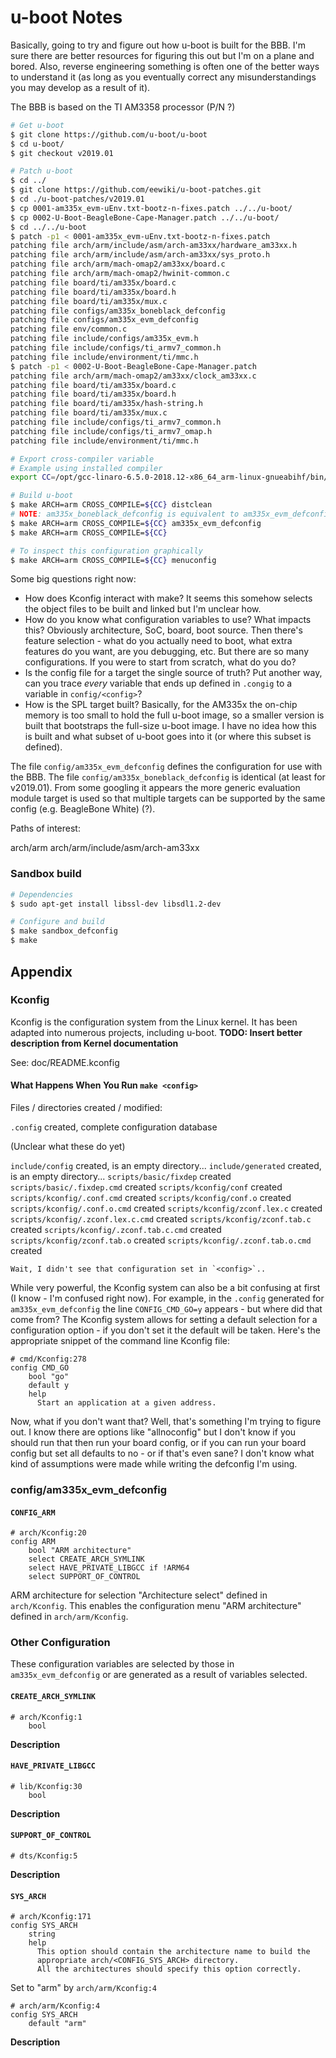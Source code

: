 # u-boot Notes

Basically, going to try and figure out how u-boot is built for the BBB. I'm sure there are better resources for figuring this out but I'm on a plane and bored. Also, reverse engineering something is often one of the better ways to understand it (as long as you eventually correct any misunderstandings you may develop as a result of it).

The BBB is based on the TI AM3358 processor (P/N ?)

```bash
# Get u-boot
$ git clone https://github.com/u-boot/u-boot
$ cd u-boot/
$ git checkout v2019.01

# Patch u-boot
$ cd ../
$ git clone https://github.com/eewiki/u-boot-patches.git
$ cd ./u-boot-patches/v2019.01
$ cp 0001-am335x_evm-uEnv.txt-bootz-n-fixes.patch ../../u-boot/
$ cp 0002-U-Boot-BeagleBone-Cape-Manager.patch ../../u-boot/
$ cd ../../u-boot
$ patch -p1 < 0001-am335x_evm-uEnv.txt-bootz-n-fixes.patch 
patching file arch/arm/include/asm/arch-am33xx/hardware_am33xx.h
patching file arch/arm/include/asm/arch-am33xx/sys_proto.h
patching file arch/arm/mach-omap2/am33xx/board.c
patching file arch/arm/mach-omap2/hwinit-common.c
patching file board/ti/am335x/board.c
patching file board/ti/am335x/board.h
patching file board/ti/am335x/mux.c
patching file configs/am335x_boneblack_defconfig
patching file configs/am335x_evm_defconfig
patching file env/common.c
patching file include/configs/am335x_evm.h
patching file include/configs/ti_armv7_common.h
patching file include/environment/ti/mmc.h
$ patch -p1 < 0002-U-Boot-BeagleBone-Cape-Manager.patch
patching file arch/arm/mach-omap2/am33xx/clock_am33xx.c
patching file board/ti/am335x/board.c
patching file board/ti/am335x/board.h
patching file board/ti/am335x/hash-string.h
patching file board/ti/am335x/mux.c
patching file include/configs/ti_armv7_common.h
patching file include/configs/ti_armv7_omap.h
patching file include/environment/ti/mmc.h

# Export cross-compiler variable
# Example using installed compiler
export CC=/opt/gcc-linaro-6.5.0-2018.12-x86_64_arm-linux-gnueabihf/bin/arm-linux-gnueabihf-

# Build u-boot
$ make ARCH=arm CROSS_COMPILE=${CC} distclean
# NOTE: am335x_boneblack_defconfig is equivalent to am335x_evm_defconfig, at least for v2019.01
$ make ARCH=arm CROSS_COMPILE=${CC} am335x_evm_defconfig
$ make ARCH=arm CROSS_COMPILE=${CC}

# To inspect this configuration graphically
$ make ARCH=arm CROSS_COMPILE=${CC} menuconfig
```

Some big questions right now:

- How does Kconfig interact with make? It seems this somehow selects the object files to be built and linked but I'm unclear how.
- How do you know what configuration variables to use? What impacts this? Obviously architecture, SoC, board, boot source. Then there's feature selection - what do you actually need to boot, what extra features do you want, are you debugging, etc. But there are so many configurations. If you were to start from scratch, what do you do?
- Is the config file for a target the single source of truth? Put another way, can you trace *every* variable that ends up defined in `.congig` to a variable in `config/<config>`?
- How is the SPL target built? Basically, for the AM335x the on-chip memory is too small to hold the full u-boot image, so a smaller version is built that bootstraps the full-size u-boot image. I have no idea how this is built and what subset of u-boot goes into it (or where this subset is defined).

The file `config/am335x_evm_defconfig` defines the configuration for use with the BBB. The file `config/am335x_boneblack_defconfig` is identical (at least for v2019.01). From some googling it appears the more generic evaluation module target is used so that multiple targets can be supported by the same config (e.g. BeagleBone White) (?).


Paths of interest:

arch/arm
arch/arm/include/asm/arch-am33xx




### Sandbox build

```bash
# Dependencies
$ sudo apt-get install libssl-dev libsdl1.2-dev

# Configure and build
$ make sandbox_defconfig
$ make
```

## Appendix

### Kconfig

Kconfig is the configuration system from the Linux kernel. It has been adapted into numerous projects, including u-boot. **TODO: Insert better description from Kernel documentation**

See: doc/README.kconfig

#### What Happens When You Run `make <config>`

Files / directories created / modified:

`.config` created, complete configuration database

(Unclear what these do yet)

`include/config` created, is an empty directory...
`include/generated` created, is an empty directory...
`scripts/basic/fixdep` created
`scripts/basic/.fixdep.cmd` created
`scripts/kconfig/conf` created
`scripts/kconfig/.conf.cmd` created
`scripts/kconfig/conf.o` created
`scripts/kconfig/.conf.o.cmd` created
`scripts/kconfig/zconf.lex.c` created
`scripts/kconfig/.zconf.lex.c.cmd` created
`scripts/kconfig/zconf.tab.c` created
`scripts/kconfig/.zconf.tab.c.cmd` created
`scripts/kconfig/zconf.tab.o` created
`scripts/kconfig/.zconf.tab.o.cmd` created


	Wait, I didn't see that configuration set in `<config>`..

While very powerful, the Kconfig system can also be a bit confusing at first (I know - I'm confused right now). For example, in the `.config` generated for `am335x_evm_defconfig` the line `CONFIG_CMD_GO=y` appears - but where did that come from? The Kconfig system allows for setting a default selection for a configuration option - if you don't set it the default will be taken. Here's the appropriate snippet of the command line Kconfig file: 

```kconfig
# cmd/Kconfig:278
config CMD_GO
	bool "go"
	default y
	help
	  Start an application at a given address.
```

Now, what if you don't want that? Well, that's something I'm trying to figure out. I know there are options like "allnoconfig" but I don't know if you should run that then run your board config, or if you can run your board config but set all defaults to no - or if that's even sane? I don't know what kind of assumptions were made while writing the defconfig I'm using.

### config/am335x_evm_defconfig

#### `CONFIG_ARM`

```kconfig
# arch/Kconfig:20
config ARM
	bool "ARM architecture"
	select CREATE_ARCH_SYMLINK
	select HAVE_PRIVATE_LIBGCC if !ARM64
	select SUPPORT_OF_CONTROL
```

ARM architecture for selection "Architecture select" defined in `arch/Kconfig`. This enables the configuration menu "ARM architecture" defined in `arch/arm/Kconfig`.

### Other Configuration

These configuration variables are selected by those in `am335x_evm_defconfig` or are generated as a result of variables selected.

#### `CREATE_ARCH_SYMLINK`

```kconfig
# arch/Kconfig:1
	bool
```

**Description**

#### `HAVE_PRIVATE_LIBGCC`

```kconfig
# lib/Kconfig:30
	bool
```

**Description**

#### `SUPPORT_OF_CONTROL`

```kconfig
# dts/Kconfig:5

```

**Description**

#### `SYS_ARCH`

```kconfig
# arch/Kconfig:171
config SYS_ARCH
	string
	help
	  This option should contain the architecture name to build the
	  appropriate arch/<CONFIG_SYS_ARCH> directory.
	  All the architectures should specify this option correctly.
```

Set to "arm" by `arch/arm/Kconfig:4`

```kconfig
# arch/arm/Kconfig:4
config SYS_ARCH
	default "arm"
```

**Description**

